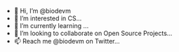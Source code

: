 - 👋 Hi, I’m @biodevm
- 👀 I’m interested in CS...
- 🌱 I’m currently learning ...
- 💞️ I’m looking to collaborate on Open Source Projects...
- 📫 Reach me @biodevm on Twitter...

<!---
biodevm/biodevm is a ✨ special ✨ repository because its `README.md` (this file) appears on your GitHub profile.
You can click the Preview link to take a look at your changes.
--->
